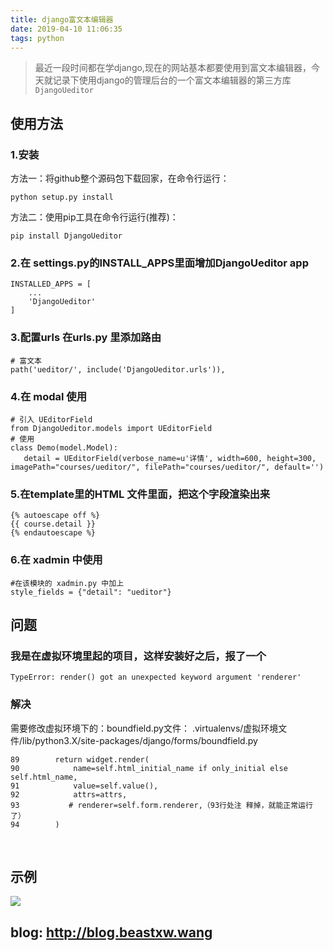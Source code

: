 ```yaml
---
title: django富文本编辑器
date: 2019-04-10 11:06:35
tags: python
---
```


> 最近一段时间都在学django,现在的网站基本都要使用到富文本编辑器，今天就记录下使用django的管理后台的一个富文本编辑器的第三方库 `DjangoUeditor`

## 使用方法

### 1.安装

方法一：将github整个源码包下载回家，在命令行运行：

    python setup.py install

 方法二：使用pip工具在命令行运行(推荐)：

    pip install DjangoUeditor

### 2.在 settings.py的INSTALL_APPS里面增加DjangoUeditor app

    INSTALLED_APPS = [
        ...
        'DjangoUeditor'
    ]

### 3.配置urls 在urls.py 里添加路由

    # 富文本
    path('ueditor/', include('DjangoUeditor.urls')),

### 4.在 modal 使用
    
    # 引入 UEditorField
    from DjangoUeditor.models import UEditorField
    # 使用
    class Demo(model.Model):
       detail = UEditorField(verbose_name=u'详情', width=600, height=300, imagePath="courses/ueditor/", filePath="courses/ueditor/", default='')

### 5.在template里的HTML 文件里面，把这个字段渲染出来    

    {% autoescape off %}
    {{ course.detail }}
    {% endautoescape %}

### 6.在 xadmin 中使用

    #在该模块的 xadmin.py 中加上
    style_fields = {"detail": "ueditor"}

## 问题    

### 我是在虚拟环境里起的项目，这样安装好之后，报了一个

    TypeError: render() got an unexpected keyword argument 'renderer'

### 解决 

需要修改虚拟环境下的：boundfield.py文件： .virtualenvs/虚拟环境文件/lib/python3.X/site-packages/django/forms/boundfield.py


   
    89        return widget.render(
    90            name=self.html_initial_name if only_initial else self.html_name,
    91            value=self.value(),
    92            attrs=attrs,
    93           # renderer=self.form.renderer,（93行处注 释掉，就能正常运行了）
    94        )
 

## 示例

![](https://pxw-my.oss-cn-hangzhou.aliyuncs.com/blog/20190821140939.jpg)

## blog: http://blog.beastxw.wang
